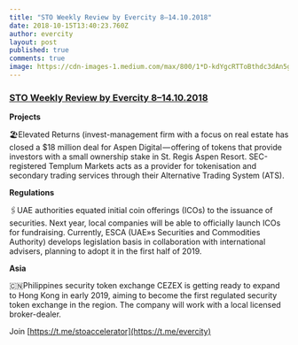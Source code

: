 ```yaml
---
title: "STO Weekly Review by Evercity 8–14.10.2018"
date: 2018-10-15T13:40:23.760Z
author: evercity
layout: post
published: true
comments: true
image: https://cdn-images-1.medium.com/max/800/1*D-kdYgcRTToBthdc3dAn5g.png
---
```


### [STO Weekly Review by Evercity 8–14.10.2018](https://steemit.com/sto/@evercity/sto-weekly-review-by-evercity-8-14-10-2018)


**Projects**

🏖Elevated Returns (invest-management firm with a focus on real estate has closed a $18 million deal for Aspen Digital — offering of tokens that provide investors with a small ownership stake in St. Regis Aspen Resort. SEC-registered Templum Markets acts as a provider for tokenisation and secondary trading services through their Alternative Trading System (ATS).

**Regulations**

🖇UAE authorities equated initial coin offerings (ICOs) to the issuance of securities. Next year, local companies will be able to officially launch ICOs for fundraising. Currently, ESCA (UAE»s Securities and Commodities Authority) develops legislation basis in collaboration with international advisers, planning to adopt it in the first half of 2019.

**Asia**

🇨🇳Philippines security token exchange CEZEX is getting ready to expand to Hong Kong in early 2019, aiming to become the first regulated security token exchange in the region. The company will work with a local licensed broker-dealer.

Join [https://t.me/stoaccelerator](https://t.me/evercity)
